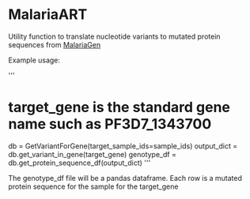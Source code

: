 # MalariaART

Utility function to translate nucleotide variants to mutated protein sequences from [MalariaGen](https://www.malariagen.net/resource/34)


Example usage:

'''
# target_gene is the standard gene name such as PF3D7_1343700
db = GetVariantForGene(target_sample_ids=sample_ids)
output_dict = db.get_variant_in_gene(target_gene)
genotype_df = db.get_protein_sequence_df(output_dict)
'''

The genotype_df file will be a pandas dataframe. Each row is a mutated protein sequence for the sample for the target_gene

